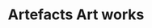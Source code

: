 ---
title: Artefacts Art works
longTitle: 'Artefacts, Art works'
tags:
- gccommon
usedFor:
- "[[Art objects]]"
---